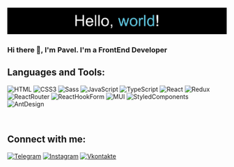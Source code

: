 ![Header](https://github.com/pv18/pv18/blob/main/assets/header.jpg)

### Hi there 👋, I'm Pavel. I'm a FrontEnd Developer

## Languages and Tools:

 ![HTML](https://img.shields.io/badge/HTML5-090909?style=for-the-badge&logo=HTML5&logoColor=#E34F26)
 ![CSS3](https://img.shields.io/badge/CSS3-090909?style=for-the-badge&logo=CSS3&logoColor=#1572B6)
 ![Sass](https://img.shields.io/badge/Sass-090909?style=for-the-badge&logo=Sass&logoColor=#CC6699)
 ![JavaScript](https://img.shields.io/badge/JavaScript-090909?style=for-the-badge&logo=JavaScript&logoColor=#F7DF1E)
 ![TypeScript](https://img.shields.io/badge/TypeScript-090909?style=for-the-badge&logo=TypeScript&logoColor=#3178C6)
 ![React](https://img.shields.io/badge/React-090909?style=for-the-badge&logo=React&logoColor=#61DAFB)
 ![Redux](https://img.shields.io/badge/Redux-090909?style=for-the-badge&logo=Redux&logoColor=#764ABC)
 ![ReactRouter](https://img.shields.io/badge/ReactRouter-090909?style=for-the-badge&logo=ReactRouter&logoColor=#CA4245)
 ![ReactHookForm](https://img.shields.io/badge/ReactHookForm-090909?style=for-the-badge&logo=ReactHookForm&logoColor=#EC5990)
 ![MUI](https://img.shields.io/badge/MUI-090909?style=for-the-badge&logo=MUI&logoColor=#007FFF)
 ![StyledComponents](https://img.shields.io/badge/StyledComponents-090909?style=for-the-badge&logo=styled-components&logoColor=#DB7093)
 ![AntDesign](https://img.shields.io/badge/AntDesign-090909?style=for-the-badge&logo=AntDesign&logoColor=#0170FE)

<br/>

## Connect with me:

[![Telegram](https://img.shields.io/badge/Telegram-090909?style=for-the-badge&logo=Telegram&logoColor=#27A0D9)](https://t.me/p_v18)
[![Instagram](https://img.shields.io/badge/Instagram-090909?style=for-the-badge&logo=Instagram&logoColor=#B4068E)](https://www.instagram.com/pavel_vas_ev/?hl=d)
[![Vkontakte](https://img.shields.io/badge/Vkontakte-090909?style=for-the-badge&logo=VK&logoColor=#0077FF)](https://vk.com/id196874068)


